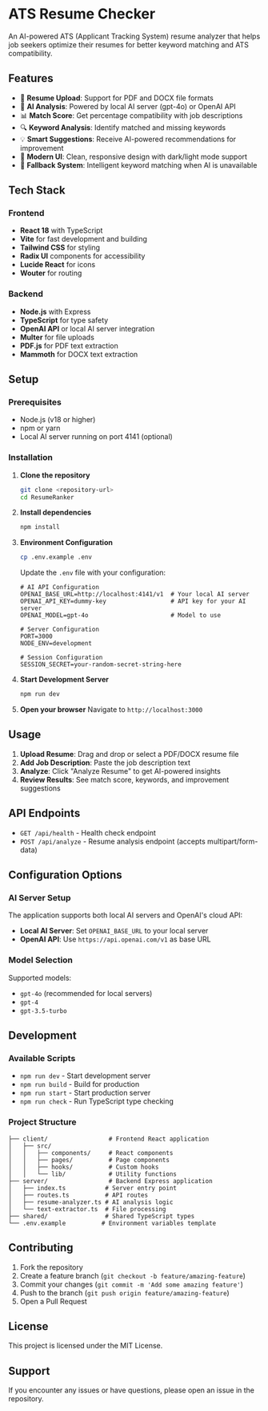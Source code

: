 # ATS Resume Checker

An AI-powered ATS (Applicant Tracking System) resume analyzer that helps job seekers optimize their resumes for better keyword matching and ATS compatibility.

## Features

- 📄 **Resume Upload**: Support for PDF and DOCX file formats
- 🤖 **AI Analysis**: Powered by local AI server (gpt-4o) or OpenAI API
- 📊 **Match Score**: Get percentage compatibility with job descriptions
- 🔍 **Keyword Analysis**: Identify matched and missing keywords
- 💡 **Smart Suggestions**: Receive AI-powered recommendations for improvement
- 🎨 **Modern UI**: Clean, responsive design with dark/light mode support
- 🔄 **Fallback System**: Intelligent keyword matching when AI is unavailable

## Tech Stack

### Frontend
- **React 18** with TypeScript
- **Vite** for fast development and building
- **Tailwind CSS** for styling
- **Radix UI** components for accessibility
- **Lucide React** for icons
- **Wouter** for routing

### Backend
- **Node.js** with Express
- **TypeScript** for type safety
- **OpenAI API** or local AI server integration
- **Multer** for file uploads
- **PDF.js** for PDF text extraction
- **Mammoth** for DOCX text extraction

## Setup

### Prerequisites
- Node.js (v18 or higher)
- npm or yarn
- Local AI server running on port 4141 (optional)

### Installation

1. **Clone the repository**
   ```bash
   git clone <repository-url>
   cd ResumeRanker
   ```

2. **Install dependencies**
   ```bash
   npm install
   ```

3. **Environment Configuration**
   ```bash
   cp .env.example .env
   ```
   
   Update the `.env` file with your configuration:
   ```env
   # AI API Configuration
   OPENAI_BASE_URL=http://localhost:4141/v1  # Your local AI server
   OPENAI_API_KEY=dummy-key                  # API key for your AI server
   OPENAI_MODEL=gpt-4o                       # Model to use
   
   # Server Configuration
   PORT=3000
   NODE_ENV=development
   
   # Session Configuration
   SESSION_SECRET=your-random-secret-string-here
   ```

4. **Start Development Server**
   ```bash
   npm run dev
   ```

5. **Open your browser**
   Navigate to `http://localhost:3000`

## Usage

1. **Upload Resume**: Drag and drop or select a PDF/DOCX resume file
2. **Add Job Description**: Paste the job description text
3. **Analyze**: Click "Analyze Resume" to get AI-powered insights
4. **Review Results**: See match score, keywords, and improvement suggestions

## API Endpoints

- `GET /api/health` - Health check endpoint
- `POST /api/analyze` - Resume analysis endpoint (accepts multipart/form-data)

## Configuration Options

### AI Server Setup
The application supports both local AI servers and OpenAI's cloud API:

- **Local AI Server**: Set `OPENAI_BASE_URL` to your local server
- **OpenAI API**: Use `https://api.openai.com/v1` as base URL

### Model Selection
Supported models:
- `gpt-4o` (recommended for local servers)
- `gpt-4`
- `gpt-3.5-turbo`

## Development

### Available Scripts
- `npm run dev` - Start development server
- `npm run build` - Build for production
- `npm run start` - Start production server
- `npm run check` - Run TypeScript type checking

### Project Structure
```
├── client/                 # Frontend React application
│   ├── src/
│   │   ├── components/     # React components
│   │   ├── pages/          # Page components
│   │   ├── hooks/          # Custom hooks
│   │   └── lib/            # Utility functions
├── server/                 # Backend Express application
│   ├── index.ts           # Server entry point
│   ├── routes.ts          # API routes
│   ├── resume-analyzer.ts # AI analysis logic
│   └── text-extractor.ts  # File processing
├── shared/                # Shared TypeScript types
└── .env.example          # Environment variables template
```

## Contributing

1. Fork the repository
2. Create a feature branch (`git checkout -b feature/amazing-feature`)
3. Commit your changes (`git commit -m 'Add some amazing feature'`)
4. Push to the branch (`git push origin feature/amazing-feature`)
5. Open a Pull Request

## License

This project is licensed under the MIT License.

## Support

If you encounter any issues or have questions, please open an issue in the repository.
